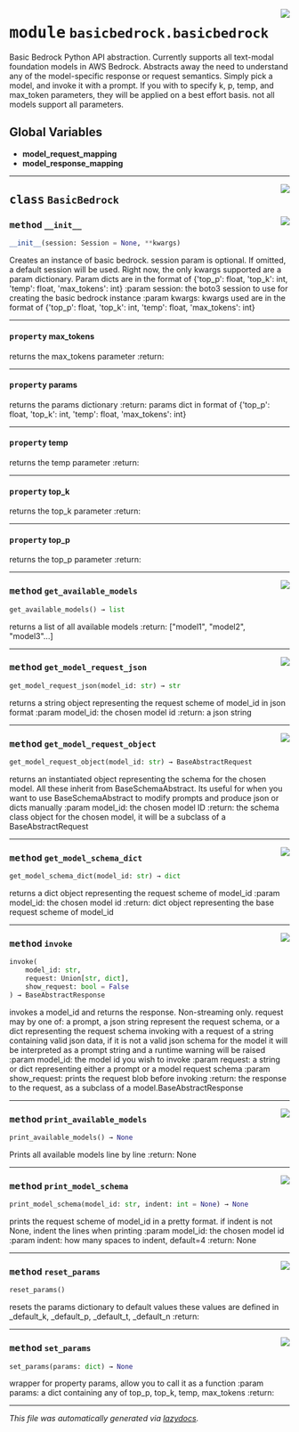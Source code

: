 <!-- markdownlint-disable -->

<a href="https://github.com/cyberitech/BasicBedrock/tree/main\src\basicbedrock\basicbedrock.py#L0"><img align="right" style="float:right;" src="https://img.shields.io/badge/-source-cccccc?style=flat-square"></a>

# <kbd>module</kbd> `basicbedrock.basicbedrock`
Basic Bedrock Python API abstraction. Currently supports all text-modal foundation models in AWS Bedrock. Abstracts away the need to understand any of the model-specific response or request semantics. Simply pick a model, and invoke it with a prompt. If you with to specify k, p, temp, and max_token parameters, they will be applied on a best effort basis. not all models support all parameters. 

**Global Variables**
---------------
- **model_request_mapping**
- **model_response_mapping**


---

<a href="https://github.com/cyberitech/BasicBedrock/tree/main\src\basicbedrock\basicbedrock.py#L18"><img align="right" style="float:right;" src="https://img.shields.io/badge/-source-cccccc?style=flat-square"></a>

## <kbd>class</kbd> `BasicBedrock`




<a href="https://github.com/cyberitech/BasicBedrock/tree/main\src\basicbedrock\basicbedrock.py#L19"><img align="right" style="float:right;" src="https://img.shields.io/badge/-source-cccccc?style=flat-square"></a>

### <kbd>method</kbd> `__init__`

```python
__init__(session: Session = None, **kwargs)
```

Creates an instance of basic bedrock. session param is optional.  If omitted, a default session will be used. Right now, the only kwargs supported are a param dictionary. Param dicts are in the format of {'top_p': float, 'top_k': int, 'temp': float, 'max_tokens': int} :param session: the boto3 session to use for creating the basic bedrock instance :param kwargs: kwargs used are in the format of {'top_p': float, 'top_k': int, 'temp': float, 'max_tokens': int} 


---

#### <kbd>property</kbd> max_tokens

returns the max_tokens parameter :return: 

---

#### <kbd>property</kbd> params

returns the params dictionary :return: params dict in format of {'top_p': float, 'top_k': int, 'temp': float, 'max_tokens': int} 

---

#### <kbd>property</kbd> temp

returns the temp parameter :return: 

---

#### <kbd>property</kbd> top_k

returns the top_k parameter :return: 

---

#### <kbd>property</kbd> top_p

returns the top_p parameter :return: 



---

<a href="https://github.com/cyberitech/BasicBedrock/tree/main\src\basicbedrock\basicbedrock.py#L48"><img align="right" style="float:right;" src="https://img.shields.io/badge/-source-cccccc?style=flat-square"></a>

### <kbd>method</kbd> `get_available_models`

```python
get_available_models() → list
```

returns a list of all available models :return: ["model1", "model2", "model3"...] 

---

<a href="https://github.com/cyberitech/BasicBedrock/tree/main\src\basicbedrock\basicbedrock.py#L83"><img align="right" style="float:right;" src="https://img.shields.io/badge/-source-cccccc?style=flat-square"></a>

### <kbd>method</kbd> `get_model_request_json`

```python
get_model_request_json(model_id: str) → str
```

returns a string object representing the request scheme of model_id in json format :param model_id:  the chosen model id :return: a json string 

---

<a href="https://github.com/cyberitech/BasicBedrock/tree/main\src\basicbedrock\basicbedrock.py#L70"><img align="right" style="float:right;" src="https://img.shields.io/badge/-source-cccccc?style=flat-square"></a>

### <kbd>method</kbd> `get_model_request_object`

```python
get_model_request_object(model_id: str) → BaseAbstractRequest
```

returns an instantiated object representing the schema for the chosen model. All these inherit from BaseSchemaAbstract. Its useful for when you want to use BaseSchemaAbstract to modify prompts and produce json or dicts manually :param model_id: the chosen model ID :return: the schema class object for the chosen model, it will be a subclass of a BaseAbstractRequest 

---

<a href="https://github.com/cyberitech/BasicBedrock/tree/main\src\basicbedrock\basicbedrock.py#L55"><img align="right" style="float:right;" src="https://img.shields.io/badge/-source-cccccc?style=flat-square"></a>

### <kbd>method</kbd> `get_model_schema_dict`

```python
get_model_schema_dict(model_id: str) → dict
```

returns a dict object representing the request scheme of model_id :param model_id:  the chosen model id :return: dict object representing the base request scheme of model_id 

---

<a href="https://github.com/cyberitech/BasicBedrock/tree/main\src\basicbedrock\basicbedrock.py#L115"><img align="right" style="float:right;" src="https://img.shields.io/badge/-source-cccccc?style=flat-square"></a>

### <kbd>method</kbd> `invoke`

```python
invoke(
    model_id: str,
    request: Union[str, dict],
    show_request: bool = False
) → BaseAbstractResponse
```

invokes a model_id and returns the response.  Non-streaming only. request may by one of: a prompt, a json string represent the request schema, or a dict representing the request schema invoking with a request of a string containing valid json data, if it is not a valid json schema for the model it will be interpreted as a prompt string and a runtime warning will be raised :param model_id: the model id you wish to invoke :param request: a string or dict representing either a prompt or a model request schema :param show_request: prints the request blob before invoking :return: the response to the request, as a subclass of a model.BaseAbstractResponse 

---

<a href="https://github.com/cyberitech/BasicBedrock/tree/main\src\basicbedrock\basicbedrock.py#L41"><img align="right" style="float:right;" src="https://img.shields.io/badge/-source-cccccc?style=flat-square"></a>

### <kbd>method</kbd> `print_available_models`

```python
print_available_models() → None
```

Prints all available models line by line :return: None 

---

<a href="https://github.com/cyberitech/BasicBedrock/tree/main\src\basicbedrock\basicbedrock.py#L97"><img align="right" style="float:right;" src="https://img.shields.io/badge/-source-cccccc?style=flat-square"></a>

### <kbd>method</kbd> `print_model_schema`

```python
print_model_schema(model_id: str, indent: int = None) → None
```

prints the request scheme of model_id in a pretty format. if indent is not None, indent the lines when printing :param model_id: the chosen model id :param indent: how many spaces to indent, default=4 :return: None 

---

<a href="https://github.com/cyberitech/BasicBedrock/tree/main\src\basicbedrock\basicbedrock.py#L193"><img align="right" style="float:right;" src="https://img.shields.io/badge/-source-cccccc?style=flat-square"></a>

### <kbd>method</kbd> `reset_params`

```python
reset_params()
```

resets the params dictionary to default values these values are defined in _default_k, _default_p, _default_t, _default_n :return: 

---

<a href="https://github.com/cyberitech/BasicBedrock/tree/main\src\basicbedrock\basicbedrock.py#L185"><img align="right" style="float:right;" src="https://img.shields.io/badge/-source-cccccc?style=flat-square"></a>

### <kbd>method</kbd> `set_params`

```python
set_params(params: dict) → None
```

wrapper for property params, allow you to call it as a function :param params: a dict containing any of top_p, top_k, temp, max_tokens :return: 




---

_This file was automatically generated via [lazydocs](https://github.com/ml-tooling/lazydocs)._
